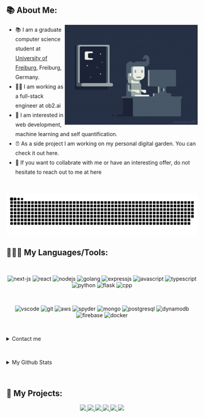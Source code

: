 <!-- <img src="./Misc/waasiq-2.gif" /> -->
<p>&nbsp;</p>

## 📚 About Me:

<a href="https://github.com/waasiq/">
  <img align="right" width="350" height="263" src="./Misc/coding.gif">
</a>
 
<div align="left" style="padding-right: 5px;">
  <ul style="line-height: 25px;">
    <li>📚 I am a graduate computer science student at <a href="https://uni-freiburg.de/en/">University of Freiburg</a>, Freiburg, Germany.</li>
    <li>👨‍💻 I am working as a full-stack engineer at <a href="https://ob2.ai/" style="text-decoration: none;">ob2.ai</a></li>
    <li>📙 I am interested in web development, machine learning and self quantification.</li>
    <li>⏰ As a side project I am working on my personal digital garden.
      You can check it out <a href="https://github.com/waasiq/exobrain" style="text-decoration: none;">here.</a></li>
    <li>📧 If you want to collabrate with me or have an interesting offer, do not hesitate to reach out to me at <a href="mailto:waasiqmasood@gmail.com" style="text-decoration: none;">here</a></li>
  </ul>
</div>

<p>&nbsp;</p>

![Snake](https://raw.githubusercontent.com/waasiq/waasiq/983af7981b7422e64c764ad513e348cc4c1f665b/github-contribution-grid-snake.svg)

## 👨🏻‍💻 My Languages/Tools:

<div>
  <p>&nbsp;</p>
  <p align="center">
    <img src="https://img.shields.io/badge/next.js-000000?style=for-the-badge&logo=nextdotjs&logoColor=white" alt="next-js"/> 
    <img src="https://img.shields.io/badge/react-%2320232a.svg?style=for-the-badge&logo=react&logoColor=%2361DAFB" alt="react"/> 
    <img src="https://img.shields.io/badge/node.js-%2343853D.svg?style=for-the-badge&logo=node.js&logoColor=white" alt="nodejs"/> 
    <img src="https://img.shields.io/badge/go-%2300ADD8.svg?style=for-the-badge&logo=go&logoColor=white)" alt="golang">
    <img src="https://img.shields.io/badge/express.js-%23404d59.svg?style=for-the-badge&logo=express&logoColor=%2361DAFB" alt="expressjs"/> 
    <img src="https://img.shields.io/badge/javascript-%23323330.svg?style=for-the-badge&logo=javascript&logoColor=%23F7DF1E" alt="javascript"/> 
    <img src="https://img.shields.io/badge/typescript-%23007ACC.svg?style=for-the-badge&logo=typescript&logoColor=white" alt="typescript"/> 
    <img src="https://img.shields.io/badge/python-%2314354C.svg?style=for-the-badge&logo=python&logoColor=white" alt="python"/> 
    <img src="https://img.shields.io/badge/flask-%23000.svg?style=for-the-badge&logo=flask&logoColor=white" alt="flask"/>
    <img src="https://img.shields.io/badge/c++-%2300599C.svg?style=for-the-badge&logo=c%2B%2B&logoColor=white" alt="cpp"/>
  </p>

  <p>&nbsp;</p>
  <p align="center">
    <img  alt="vscode" src="https://img.shields.io/badge/Visual%20Studio%20Code-0078d7.svg?style=for-the-badge&logo=visual-studio-code&logoColor=white" />
    <img  alt="git" src="https://img.shields.io/badge/git-%23F05033.svg?style=for-the-badge&logo=git&logoColor=white" />
    <img alt="aws" src="https://img.shields.io/badge/AWS-%23FF9900.svg?style=for-the-badge&logo=amazon-aws&logoColor=white">
    <img src="https://img.shields.io/badge/Spyder-838485?style=for-the-badge&logo=spyder%20ide&logoColor=maroon" alt="spyder" /> 
    <img src="https://img.shields.io/badge/MongoDB-%234ea94b.svg?style=for-the-badge&logo=mongodb&logoColor=white" alt="mongo" />
    <img src="https://img.shields.io/badge/postgres-%23316192.svg?style=for-the-badge&logo=postgresql&logoColor=white" alt="postgresql" />
    <img src="https://img.shields.io/badge/Amazon%20DynamoDB-4053D6?style=for-the-badge&logo=Amazon%20DynamoDB&logoColor=white" alt="dynamodb" />
    <img src="https://img.shields.io/badge/firebase-%23039BE5.svg?style=for-the-badge&logo=firebase" alt="firebase" />
    <img src="https://img.shields.io/badge/docker-%230db7ed.svg?style=for-the-badge&logo=docker&logoColor=white" alt="docker" />
  </p>
</div>

<p>&nbsp;</p>

<details>
<summary>Contact me</summary>
## ☎️ Contact Me:
<p align="center">
  <a href="mailto:waasiqmasood@gmail.com">
    <img src='https://img.shields.io/badge/Gmail-D14836?style=for-the-badge&logo=gmail&logoColor=white' alt='gmail'>
  </a>

  <a href="https://www.linkedin.com/in/iwaasiq"/>
    <img src='https://img.shields.io/badge/linkedin-%230077B5.svg?style=for-the-badge&logo=linkedin&logoColor=white' alt='linkedin'>
  </a>
</p>
</details>

<p>&nbsp;</p>
<details>

<summary>My Github Stats</summary>

## 📈 My Github Stats:
  <a href="https://github.com/waasiq">
    <img src="https://komarev.com/ghpvc/?username=waasiq&label=Profile+Views&color=2e8b57&style=flat" />
  </a>

  <a href="https://github.com/waasiq">
    <img height="160px" src="https://github-readme-stats.vercel.app/api?username=waasiq&theme=tokyonight&count_private=true&include_all_commits=true&show_icons=true&hide_border=true&border_radius=15&line_height=24" />
  </a>

  <a href="https://github.com/waasiq/">
    <img height="160px" src="https://github-readme-stats.vercel.app/api/top-langs/?username=waasiq&theme=tokyonight&langs_count=6&layout=compact&hide_border=true&border_radius=15&line_height=24&card_width=380&" /> 
  </a>

  <p align="center">
  <a href="https://github.com/waasiq/">
    <img src="http://github-readme-streak-stats.herokuapp.com?user=waasiq&theme=tokyonight&date_format=M%20j%5B%2C%20Y%5D" alt='stats' />
  </a>

</details>
  
<p>&nbsp;</p>

<!-- PROJECTS -->
## 🚀 My Projects:

<p align="center">
  <a href="https://github.com/waasiq/yakamoz">
    <img src="https://github-readme-stats.vercel.app/api/pin/?username=waasiq&repo=yakamoz&theme=tokyonight&hide_border=true&border_radius=15&&line_height=24" />
  </a>

  <a href="https://github.com/waasiq/eventshare">
    <img src="https://github-readme-stats.vercel.app/api/pin/?username=waasiq&repo=facebook-clone-react&theme=tokyonight&hide_border=true&border_radius=15&&line_height=24" />
  </a>

  <a href="https://github.com/waasiq/movie-recommender">
    <img src="https://github-readme-stats.vercel.app/api/pin/?username=waasiq&repo=movie-recommender&theme=tokyonight&hide_border=true&border_radius=15&&line_height=24" />
  </a>

  <a href="https://github.com/waasiq/rc5-cryptosystem">
    <img src="https://github-readme-stats.vercel.app/api/pin/?username=waasiq&repo=rc5-cryptosystem&theme=tokyonight&hide_border=true&border_radius=15&&line_height=24" />
  </a>

  <a href="https://github.com/waasiq/adventure-nest">
    <img src="https://github-readme-stats.vercel.app/api/pin/?username=waasiq&repo=adventure-nest&theme=tokyonight&hide_border=true&border_radius=15&&line_height=24" />
  </a>

  <a href="https://github.com/waasiq/facebook-clone-react">
    <img src="https://github-readme-stats.vercel.app/api/pin/?username=waasiq&theme=tokyonight&repo=facebook-clone-react&hide_border=true&border_radius=15&&line_height=24" />
  </a>
</p>
